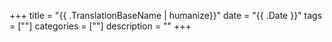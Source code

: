 +++
title = "{{ .TranslationBaseName | humanize}}"
date = "{{ .Date }}"
tags = [""]
categories = [""]
description = ""
+++
